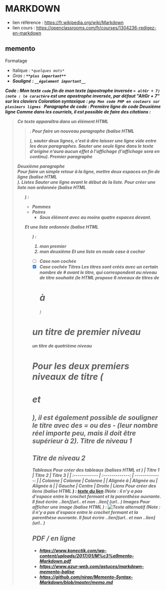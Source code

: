 # MARKDOWN

* lien référence : https://fr.wikipedia.org/wiki/Markdown
* lien cours : https://openclassrooms.com/fr/courses/1304236-redigez-en-markdown

## memento
Formatage
* Italique <em> : `*quelques mots*`
* Gras  <strong> : `**plus important**`
* Souligné : `__également important__`

Code : Mon texte `code` fin de mon texte (apostrophe inversée ` = altGr + 7)
 (note : le caractère ` est une apostrophe inversée, par défaut "AltGr + 7" sur les claviers Coloration syntaxique : ```php Mon code PHP en couleurs sur plusieurs lignes ```
Paragraphe de code :     Première ligne de code
    Deuxième ligne
Comme dans les courriels, il est possible de faire des citations :
> Ce texte apparaîtra dans un élément HTML <blockquote>.
Pour faire un nouveau paragraphe (balise HTML <p>), sauter deux lignes, c'est à dire laisser une ligne vide entre les deux paragraphes. Sauter une seule ligne dans le texte d'origine n'aura aucun effet à l'affichage (l'affichage sera en continu).
Premier paragraphe

Deuxième paragraphe   
Pour faire un simple retour à la ligne, mettre deux espaces en fin de ligne (balise HTML <br>).
Listes
Sauter une ligne avant le début de la liste.
Pour créer une liste non ordonnée (balise HTML <ul>) :
* Pommes
* Poires
    * Sous élément avec au moins quatre espaces devant.

Et une liste ordonnée (balise HTML <ol>) :
1. mon premier
2. mon deuxième
Et une liste en mode case à cocher
- [ ] Case non cochée
- [x] Case cochée
Titres
Les titres sont créés avec un certain nombre de # avant le titre, qui correspondent au niveau de titre souhaité (le HTML propose 6 niveaux de titres de <h1> à <h6>)
# un titre de premier niveau
#### un titre de quatrième niveau
Pour les deux premiers niveaux de titre (<h1> et <h2>), il est également possible de souligner le titre avec des = ou des - (leur nombre réel importe peu, mais il doit être supérieur à 2).
Titre de niveau 1
=====================
Titre de niveau 2
-------------------
Tableaux
Pour créer des tableaux (balises HTML <tr> et <th>)
| Titre 1       |     Titre 2     |        Titre 3 |
| :------------ | :-------------: | -------------: |
| Colonne       |     Colonne     |        Colonne |
| Alignée à     |   Alignée au    |      Alignée à |
| Gauche        |     Centre      |         Droite |
Liens
Pour créer des liens (balise HTML <a>) :
[texte du lien](url_du_lien "texte pour le titre, facultatif")
(Note : il n'y a pas d'espace entre le crochet fermant et la parenthèse ouvrante. Il faut écrire ..lien](url.. et non ..lien] (url.. )
Images
Pour afficher une image (balise HTML <img>) :
![Texte alternatif](url_de_l'image "texte pour le titre, facultatif")
(Note : il n'y a pas d'espace entre le crochet fermant et la parenthèse ouvrante. Il faut écrire ..lien](url.. et non ..lien] (url.. )










## PDF / en ligne
+ https://www.konectik.com/wp-content/uploads/2017/01/M%c3%a9mento-Markdown.pdf
+ https://www.azur-web.com/astuces/markdown-memento-balise
+ https://github.com/nirae/Memento-Syntax-Markdown/blob/master/memo.md
